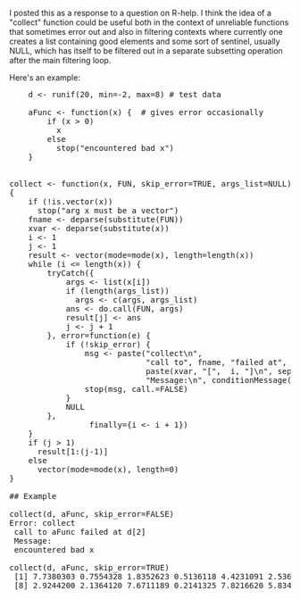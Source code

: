 I posted this as a response to a question on R-help.  I think the idea of a "collect" function could be useful both in the context of unreliable functions that sometimes error out and also in filtering contexts where currently one creates a list containing good elements and some sort of sentinel, usually NULL, which has itself to be filtered out in a separate subsetting operation after the main filtering loop.

Here's an example:

<pre>
    d &lt;- runif(20, min=-2, max=8) # test data
    
    aFunc &lt;- function(x) {  # gives error occasionally
        if (x &gt; 0)
          x
        else
          stop("encountered bad x")
    }
    

collect &lt;- function(x, FUN, skip_error=TRUE, args_list=NULL)
{
    if (!is.vector(x))
      stop("arg x must be a vector")
    fname &lt;- deparse(substitute(FUN))
    xvar &lt;- deparse(substitute(x))
    i &lt;- 1
    j &lt;- 1
    result &lt;- vector(mode=mode(x), length=length(x))
    while (i &lt;= length(x)) {
        tryCatch({
            args &lt;- list(x[i])
            if (length(args_list))
              args &lt;- c(args, args_list)
            ans &lt;- do.call(FUN, args)
            result[j] &lt;- ans
            j &lt;- j + 1
        }, error=function(e) {
            if (!skip_error) {
                msg &lt;- paste("collect\n",
                             "call to", fname, "failed at", 
                             paste(xvar, "[",  i, "]\n", sep=""),
                             "Message:\n", conditionMessage(e))
                stop(msg, call.=FALSE)
            }
            NULL
        },
                 finally={i &lt;- i + 1})
    }
    if (j &gt; 1)
      result[1:(j-1)]
    else
      vector(mode=mode(x), length=0)
}

## Example

collect(d, aFunc, skip_error=FALSE)
Error: collect
 call to aFunc failed at d[2]
 Message:
 encountered bad x

collect(d, aFunc, skip_error=TRUE)
 [1] 7.7380303 0.7554328 1.8352623 0.5136118 4.4231091 2.5368103 1.8656615
 [8] 2.9244200 2.1364120 7.6711189 0.2141325 7.8216620 5.8347576 5.3939892
</pre>
